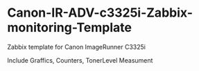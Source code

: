 # Canon-IR-ADV-c3325i-Zabbix-monitoring-Template
Zabbix template for Canon ImageRunner C3325i

Include Graffics, Counters, TonerLevel Measument
